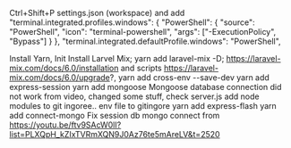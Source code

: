 Ctrl+Shift+P
settings.json (workspace) and add
    "terminal.integrated.profiles.windows": {
    "PowerShell": {
        "source": "PowerShell",
        "icon": "terminal-powershell",
        "args": ["-ExecutionPolicy", "Bypass"]
    }
    },
    "terminal.integrated.defaultProfile.windows": "PowerShell",

Install Yarn, Init
Install Larvel Mix; yarn add laravel-mix -D; https://laravel-mix.com/docs/6.0/installation and scripts https://laravel-mix.com/docs/6.0/upgrade?, yarn add cross-env --save-dev
yarn add express-session
yarn add mongoose
Mongoose database connection did not work from video, changed some stuff, check server.js 
add node modules to git ingoree.. 
env file to gitingore
yarn add express-flash
yarn add connect-mongo
Fix session db mongo connect from https://youtu.be/ftv9SAcW0lI?list=PLXQpH_kZIxTVRmXQN9J0Az76te5mAreLV&t=2520

<!-- yarn watch is for continiously compiling app.js and app.scss into public which is for laravel mix so ig we have to keep that open in a terminal -->
<!-- and yarn dev is the one which is nodemon types -->
<!-- both these are readable from package json so cool.  -->

<!-- TODO https://youtu.be/ftv9SAcW0lI?list=PLXQpH_kZIxTVRmXQN9J0Az76te5mAreLV&t=3452
for delete added items in cart. 
 -->